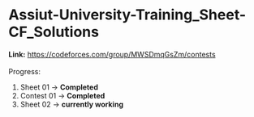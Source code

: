 # Assiut-University-Training_Sheet-CF_Solutions
<b>Link:</b> https://codeforces.com/group/MWSDmqGsZm/contests <br><br>
Progress:

1. Sheet 01 -> <b>Completed</b>
2. Contest 01 -> <b>Completed</b>
3. Sheet 02 -> <b>currently working</b>
